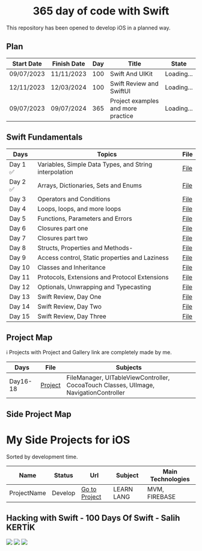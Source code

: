 <h1 align=center> 365 day of code with Swift </h1>
This repository has been opened to develop iOS in a planned way.

## Plan

| Start Date | Finish Date | Day | Title                              | State         | 
|------------|-------------|-----|------------------------------------| ------------- | 
| 09/07/2023 | 11/11/2023  | 100 | Swift And UIKit                    | Loading...    |
| 12/11/2023 | 12/03/2024  | 100 | Swift Review and SwiftUI           | Loading...    |
| 09/07/2023 | 09/07/2024  | 365 | Project examples and more practice | Loading...    |

## Swift Fundamentals 
| Days | Topics                                        | File                                                                                                                                                        |
|----|------------------------------|----------|
| Day 1 ✅ | Variables, Simple Data Types, and String interpolation | <a href="https://github.com/salihkertik/365-day-of-code-with-swift/blob/main/Swift%20Day%201-15/Variables.md">File</a>                |
| Day 2 ✅ | Arrays, Dictionaries, Sets and Enums           | <a href="https://github.com/salihkertik/365-day-of-code-with-swift/blob/main/Swift%20Day%201-15/Day2-Arrays.md">File</a> |
| Day 3 | Operators and Conditions                       | <a href="...">File</a> |
| Day 4 | Loops, loops, and more loops                   | <a href="...">File</a> |
| Day 5 | Functions, Parameters and Errors               | <a href="...">File</a> |
| Day 6 | Closures part one                              | <a href="...">File</a> |
| Day 7 | Closures part two                              | <a href="...">File</a> |
| Day 8 | Structs, Properties and Methods-               | <a href="...">File</a> |
| Day 9 | Access control, Static properties and Laziness | <a href="...">File</a> |
| Day 10 | Classes and Inheritance                       | <a href="...">File</a> |
| Day 11 | Protocols, Extensions and Protocol Extensions | <a href="...">File</a> |
| Day 12 | Optionals, Unwrapping and Typecasting         | <a href="...">File</a> |
| Day 13 | Swift Review, Day One                         | <a href="...">File</a> |
| Day 14 | Swift Review, Day Two                         | <a href="...">File</a> |
| Day 15 | Swift Review, Day Three                       | <a href="...">File</a> |


## Project Map
ℹ️ Projects with Project and Gallery link are completely made by me.

| Days | File | Subjects |
| ---- | ---- | -------- |
| Day16-18 | <a href="..."> Project </a>| FileManager, UITableViewController, CocoaTouch Classes, UIImage, NavigationController |


## Side Project Map

# My Side Projects for iOS
Sorted by development time.

| Name | Status | Url | Subject | Main Technologies |
| ---- | ------ | --- | ------- | ----------------- | 
| ProjectName | Develop |  <a href="...">Go to Project</a> | LEARN LANG | MVM, FIREBASE |

## Hacking with Swift - 100 Days Of Swift - Salih KERTİK
<div>
  <img src="https://media4.giphy.com/media/1HZ1wggAdwVIA/giphy.gif">
  <img src="https://media4.giphy.com/media/1HZ1wggAdwVIA/giphy.gif">
  <img src="https://media4.giphy.com/media/1HZ1wggAdwVIA/giphy.gif">
</div>
